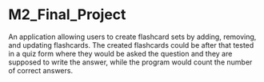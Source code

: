 # M2_Final_Project
An application allowing users to create flashcard sets by adding, removing, and updating flashcards. The created flashcards could be after that tested in a quiz form where they would be asked the question and they are supposed to write the answer, while the program would count the number of correct answers. 

